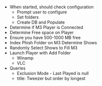 - When started, should check configuration
  - Prompt user to configure
  - Set folders
  - Create DB and Populate
- Determine if M3 Player is Connected
- Determine Free space on Player
- Ensure you have 500-1000 MB free
- Index Phish Folder on M3 Determine Shows
- Randomly Select Shows to Fill M3
- Launch Player with Add Folder
  - Winamp
  - VLC
- Queries
  - Exclusion Mode - Last Played is null
  - title: Tweezer but order by longest